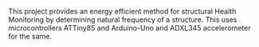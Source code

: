 This project provides an energy efficient method for structural Health Monitoring by determining natural frequency of a structure. This uses microcontrollers ATTiny85 and Arduino-Uno and ADXL345 accelerometer for the same. 
